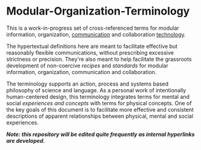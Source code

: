 # Modular-Organization-Terminology
This is a work-in-progress set of cross-referenced terms for modular information, organization, [communication](https://github.com/gcassel/Modular-Organization-Terminology/blob/master/terms/communication.md) and collaboration [technology](https://github.com/gcassel/Modular-Organization-Terminology/blob/master/terms/technology.md). 

The hypertextual definitions here are meant to facilitate effective but reasonably flexible communications, without prescribing excessive strictness or precision.  They're also meant to help facilitate the grassroots development of non-coercive *recipes* and *standards* for modular information, organization, communication and collaboration.

The terminology supports an action, process and systems based philosophy of science and language.  As a personal work of intentionally human-centered design, this terminology integrates terms for mental and social *experiences and concepts* with terms for physical concepts.  One of the key goals of this document is to facilitate more effective and consistent descriptions of apparent relationships between physical, mental and social experiences.

***Note: this repository will be edited quite frequently as internal hyperlinks are developed.***
